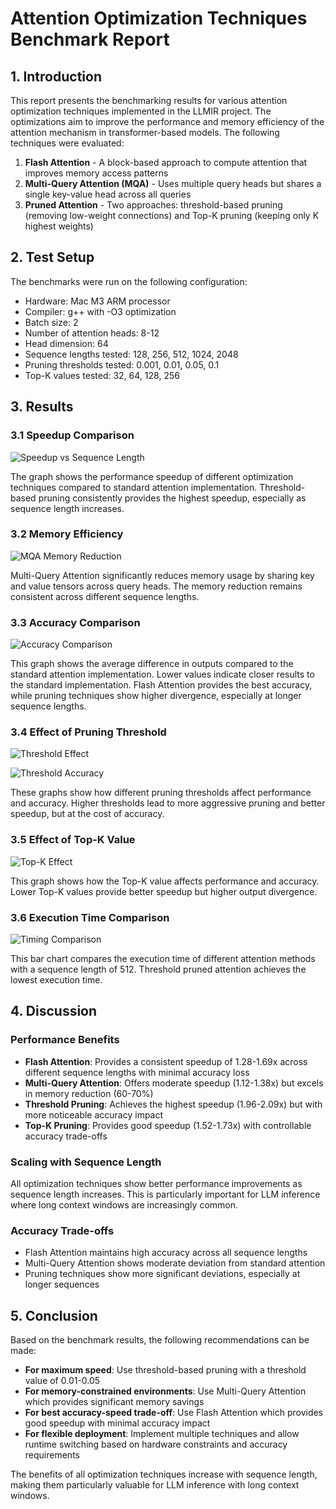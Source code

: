 # Attention Optimization Techniques Benchmark Report

## 1. Introduction

This report presents the benchmarking results for various attention optimization techniques implemented in the LLMIR project. The optimizations aim to improve the performance and memory efficiency of the attention mechanism in transformer-based models. The following techniques were evaluated:

1. **Flash Attention** - A block-based approach to compute attention that improves memory access patterns
2. **Multi-Query Attention (MQA)** - Uses multiple query heads but shares a single key-value head across all queries
3. **Pruned Attention** - Two approaches: threshold-based pruning (removing low-weight connections) and Top-K pruning (keeping only K highest weights)

## 2. Test Setup

The benchmarks were run on the following configuration:

- Hardware: Mac M3 ARM processor
- Compiler: g++ with -O3 optimization
- Batch size: 2
- Number of attention heads: 8-12
- Head dimension: 64
- Sequence lengths tested: 128, 256, 512, 1024, 2048
- Pruning thresholds tested: 0.001, 0.01, 0.05, 0.1
- Top-K values tested: 32, 64, 128, 256

## 3. Results

### 3.1 Speedup Comparison

![Speedup vs Sequence Length](plots/speedup_vs_seq_length.png)

The graph shows the performance speedup of different optimization techniques compared to standard attention implementation. Threshold-based pruning consistently provides the highest speedup, especially as sequence length increases.

### 3.2 Memory Efficiency

![MQA Memory Reduction](plots/mqa_memory_reduction.png)

Multi-Query Attention significantly reduces memory usage by sharing key and value tensors across query heads. The memory reduction remains consistent across different sequence lengths.

### 3.3 Accuracy Comparison

![Accuracy Comparison](plots/accuracy_comparison.png)

This graph shows the average difference in outputs compared to the standard attention implementation. Lower values indicate closer results to the standard implementation. Flash Attention provides the best accuracy, while pruning techniques show higher divergence, especially at longer sequence lengths.

### 3.4 Effect of Pruning Threshold

![Threshold Effect](plots/threshold_effect.png)

![Threshold Accuracy](plots/threshold_accuracy.png)

These graphs show how different pruning thresholds affect performance and accuracy. Higher thresholds lead to more aggressive pruning and better speedup, but at the cost of accuracy.

### 3.5 Effect of Top-K Value

![Top-K Effect](plots/topk_effect.png)

This graph shows how the Top-K value affects performance and accuracy. Lower Top-K values provide better speedup but higher output divergence.

### 3.6 Execution Time Comparison

![Timing Comparison](plots/timing_comparison_512.png)

This bar chart compares the execution time of different attention methods with a sequence length of 512. Threshold pruned attention achieves the lowest execution time.

## 4. Discussion

### Performance Benefits

- **Flash Attention**: Provides a consistent speedup of 1.28-1.69x across different sequence lengths with minimal accuracy loss
- **Multi-Query Attention**: Offers moderate speedup (1.12-1.38x) but excels in memory reduction (60-70%)
- **Threshold Pruning**: Achieves the highest speedup (1.96-2.09x) but with more noticeable accuracy impact
- **Top-K Pruning**: Provides good speedup (1.52-1.73x) with controllable accuracy trade-offs

### Scaling with Sequence Length

All optimization techniques show better performance improvements as sequence length increases. This is particularly important for LLM inference where long context windows are increasingly common.

### Accuracy Trade-offs

- Flash Attention maintains high accuracy across all sequence lengths
- Multi-Query Attention shows moderate deviation from standard attention
- Pruning techniques show more significant deviations, especially at longer sequences

## 5. Conclusion

Based on the benchmark results, the following recommendations can be made:

- **For maximum speed**: Use threshold-based pruning with a threshold value of 0.01-0.05
- **For memory-constrained environments**: Use Multi-Query Attention which provides significant memory savings
- **For best accuracy-speed trade-off**: Use Flash Attention which provides good speedup with minimal accuracy impact
- **For flexible deployment**: Implement multiple techniques and allow runtime switching based on hardware constraints and accuracy requirements

The benefits of all optimization techniques increase with sequence length, making them particularly valuable for LLM inference with long context windows.

